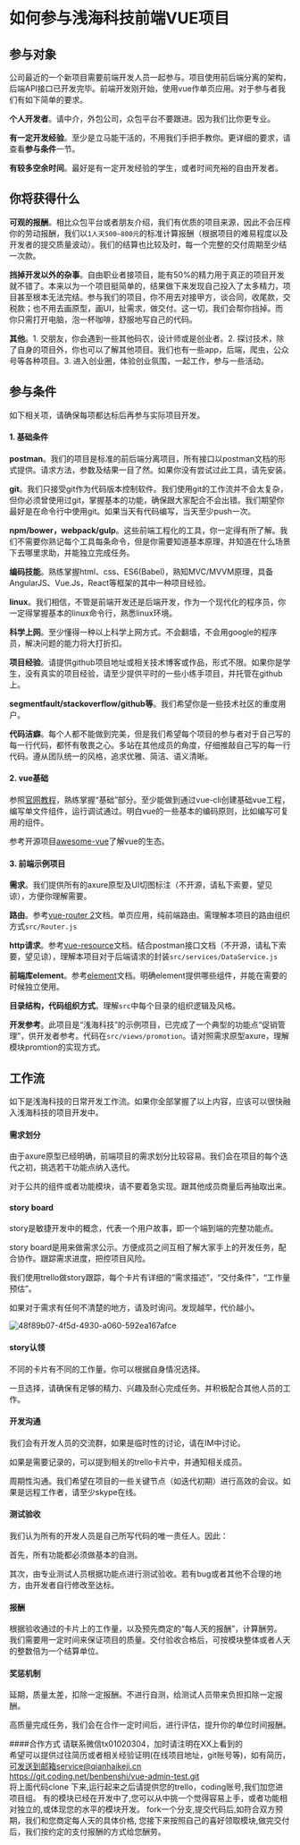 # 如何参与浅海科技前端VUE项目

## 参与对象

公司最近的一个新项目需要前端开发人员一起参与。项目使用前后端分离的架构，后端API接口已开发完毕。前端开发刚开始，使用vue作单页应用。对于参与者我们有如下简单的要求。

**个人开发者**。请中介，外包公司，众包平台不要跟进。因为我们比你更专业。

**有一定开发经验**。至少是立马能干活的，不用我们手把手教你。更详细的要求，请查看**参与条件**一节。

**有较多空余时间**。最好是有一定开发经验的学生，或者时间充裕的自由开发者。

## 你将获得什么

**可观的报酬**。相比众包平台或者朋友介绍，我们有优质的项目来源，因此不会压榨你的劳动报酬，我们以`1人天500~800元`的标准计算报酬（根据项目的难易程度以及开发者的提交质量波动）。我们的结算也比较及时，每一个完整的交付周期至少结一次款。

**挡掉开发以外的杂事**。自由职业者接项目，能有50%的精力用于真正的项目开发就不错了。本来以为一个项目挺简单的，结果做下来发现自己投入了太多精力，项目甚至根本无法完结。参与我们的项目，你不用去对接甲方，谈合同，收尾款，交税款；也不用去画原型，画UI，扯需求，做交付。这一切，我们会帮你挡掉。而你只需打开电脑，泡一杯咖啡，舒服地写自己的代码。

**其他**。1. 交朋友，你会遇到一些其他码农，设计师或是创业者。2. 探讨技术，除了自身的项目外，你也可以了解其他项目。我们也有一些app，后端，爬虫，公众号等各种项目。3. 进入创业圈，体验创业氛围，一起工作，参与一些活动。

## 参与条件

如下相关项，请确保每项都达标后再参与实际项目开发。

#### 1. 基础条件

**postman**。我们的项目是标准的前后端分离项目，所有接口以postman文档的形式提供。请求方法，参数及结果一目了然。如果你没有尝试过此工具，请先安装。

**git**。我们只接受git作为代码版本控制软件。我们使用git的工作流并不会太复杂，但你必须曾使用过git，掌握基本的功能，确保跟大家配合不会出错。我们期望你最好是在命令行中使用git。如果当天有代码编写，当天至少push一次。

**npm/bower，webpack/gulp**。这些前端工程化的工具，你一定得有所了解。我们不需要你熟记每个工具每条命令，但是你需要知道基本原理，并知道在什么场景下去哪里求助，并能独立完成任务。

**编码技能**。熟练掌握html、css、ES6(Babel)，熟知MVC/MVVM原理，具备AngularJS、Vue.Js，React等框架的其中一种项目经验。

**linux**。我们相信，不管是前端开发还是后端开发，作为一个现代化的程序员，你一定得掌握基本的linux命令行，熟悉linux环境。

**科学上网**。至少懂得一种以上科学上网方式。不会翻墙，不会用google的程序员，解决问题的能力将大打折扣。

**项目经验**。请提供github项目地址或相关技术博客或作品，形式不限。如果你是学生，没有真实的项目经验，请至少提供平时的一些小练手项目，并托管在github上。

**segmentfault/stackoverflow/github等**。我们希望你是一些技术社区的重度用户。

**代码洁癖**。每个人都不能做到完美，但是我们希望每个项目的参与者对于自己写的每一行代码，都怀有敬畏之心。多站在其他成员的角度，仔细推敲自己写的每一行代码。遵从团队统一的风格，追求优雅、简洁、语义清晰。

#### 2. vue基础

参照[官网教程](https://vuefe.cn/ )，熟练掌握“基础”部分。至少能做到通过vue-cli创建基础vue工程，编写单文件组件，运行调试通过。明白vue的一些基本的编码原则，比如编写可复用的组件。

参考开源项目[awesome-vue](https://github.com/vuejs/awesome-vue)了解vue的生态。

#### 3. 前端示例项目

**需求**。我们提供所有的axure原型及UI切图标注（不开源，请私下索要，望见谅），方便你理解需要。

**路由**。参考[vue-router 2](http://router.vuejs.org/zh-cn/)文档。单页应用，纯前端路由。需理解本项目的路由组织方式`src/Router.js`

**http请求**。参考[vue-resource](https://github.com/pagekit/vue-resource/tree/master/docs)文档。结合postman接口文档（不开源，请私下索要，望见谅），理解本项目对于后端请求的封装`src/services/DataService.js`

**前端库element**。参考[element](http://element.eleme.io/#/zh-CN)文档。明确element提供哪些组件，并能在需要的时候独立使用。

**目录结构，代码组织方式**。理解`src`中每个目录的组织逻辑及风格。

**开发参考**。此项目是“浅海科技”的示例项目，已完成了一个典型的功能点“促销管理”，供开发者参考。代码在`src/views/promotion`。请对照需求原型axure，理解模块promtion的实现方式。

## 工作流

如下是浅海科技的日常开发工作流。如果你全部掌握了以上内容，应该可以很快融入浅海科技的项目开发中。

#### 需求划分

由于axure原型已经明确，前端项目的需求划分比较容易。我们会在项目的每个迭代之初，挑选若干功能点纳入迭代。

对于公共的组件或者功能模块，请不要着急实现。跟其他成员商量后再抽取出来。

#### story board

story是敏捷开发中的概念，代表一个用户故事，即一个端到端的完整功能点。

story board是用来做需求公示。方便成员之间互相了解大家手上的开发任务，配合协作。跟踪需求进度，把控项目风险。

我们使用trello做story跟踪，每个卡片有详细的“需求描述”，“交付条件”，“工作量预估”。

如果对于需求有任何不清楚的地方，请及时询问。发现越早，代价越小。

![48f89b07-4f5d-4930-a060-592ea167afce](https://cloud.githubusercontent.com/assets/7335304/20645370/7763f7da-b497-11e6-983f-8e61297b63d0.png)

#### story认领

不同的卡片有不同的工作量。你可以根据自身情况选择。

一旦选择，请确保有足够的精力、兴趣及耐心完成任务。并积极配合其他人员的工作。

#### 开发沟通

我们会有开发人员的交流群，如果是临时性的讨论，请在IM中讨论。

如果是需要记录的，可以提到相关的trello卡片中，并通知相关成员。

周期性沟通。我们希望在项目的一些关键节点（如迭代初期）进行高效的会议。如果是远程工作者，请至少skype在线。

#### 测试验收

我们认为所有的开发人员是自己所写代码的唯一责任人。因此：

首先，所有功能都必须做基本的自测。

其次，由专业测试人员根据功能点进行测试验收。若有bug或者其他不合理的地方，由开发者自行修改至达标。

#### 报酬

根据验收通过的卡片上的工作量，以及预先商定的“每人天的报酬”，计算酬劳。
我们需要用一定时间来保证项目的质量。交付验收合格后，可按模块整体或者人天的整数倍为一个结算单位。

#### 奖惩机制

延期，质量太差，扣除一定报酬。不进行自测，给测试人员带来负担扣除一定报酬。

高质量完成任务，我们会在合作一定时间后，进行评估，提升你的单位时间报酬。

####合作方式
请联系微信tx01020304，加时请注明在XX上看到的  
希望可以提供过往简历或者相关经验证明(在线项目地址，git账号等)，如有简历，可发送到邮箱service@qianhaikeji.cn  
https://git.coding.net/benbenshi/vue-admin-test.git   
将上面代码clone 下来,运行起来之后请提供您的trello，coding账号,我们加您进项目组。
有的模块已经在开发中了,您可以从中挑一个觉得容易上手，或者功能相对独立的,或体现您的水平的模块开发。
fork一个分支,提交代码后,如符合双方预期，我们和您商定每人天的具体价格,
您接下来按照自己的喜好领取模块,做完交付后，我们按约定的支付报酬的方式给您酬劳。
